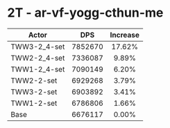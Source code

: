 # 2T - ar-vf-yogg-cthun-me
| Actor | DPS | Increase |
|---|:---:|:---:|
|TWW3-2_4-set|7852670|17.62%|
|TWW2-2_4-set|7336087|9.89%|
|TWW1-2_4-set|7090149|6.20%|
|TWW2-2-set|6929268|3.79%|
|TWW3-2-set|6903892|3.41%|
|TWW1-2-set|6786806|1.66%|
|Base|6676117|0.00%|
